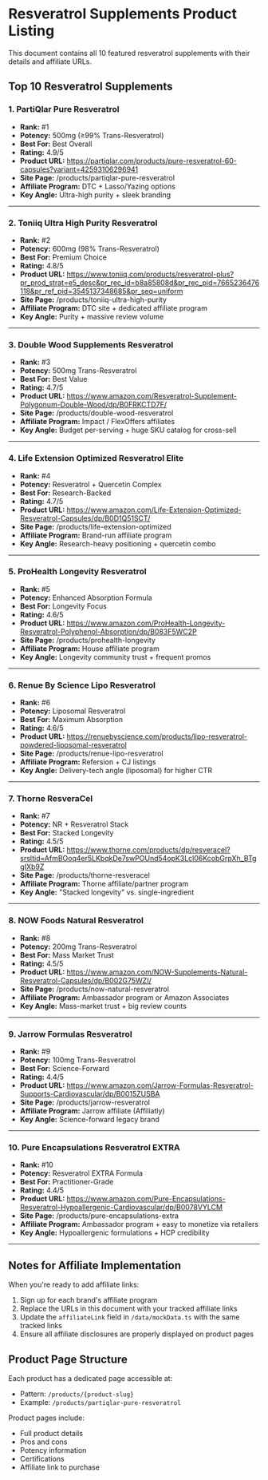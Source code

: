 # Resveratrol Supplements Product Listing

This document contains all 10 featured resveratrol supplements with their details and affiliate URLs.

## Top 10 Resveratrol Supplements

### 1. PartiQlar Pure Resveratrol
- **Rank:** #1
- **Potency:** 500mg (≥99% Trans-Resveratrol)
- **Best For:** Best Overall
- **Rating:** 4.9/5
- **Product URL:** https://partiqlar.com/products/pure-resveratrol-60-capsules?variant=42593106296941
- **Site Page:** /products/partiqlar-pure-resveratrol
- **Affiliate Program:** DTC + Lasso/Yazing options
- **Key Angle:** Ultra-high purity + sleek branding

---

### 2. Toniiq Ultra High Purity Resveratrol
- **Rank:** #2
- **Potency:** 600mg (98% Trans-Resveratrol)
- **Best For:** Premium Choice
- **Rating:** 4.8/5
- **Product URL:** https://www.toniiq.com/products/resveratrol-plus?pr_prod_strat=e5_desc&pr_rec_id=b8a85808d&pr_rec_pid=7665236476118&pr_ref_pid=3545137348685&pr_seq=uniform
- **Site Page:** /products/toniiq-ultra-high-purity
- **Affiliate Program:** DTC site + dedicated affiliate program
- **Key Angle:** Purity + massive review volume

---

### 3. Double Wood Supplements Resveratrol
- **Rank:** #3
- **Potency:** 500mg Trans-Resveratrol
- **Best For:** Best Value
- **Rating:** 4.7/5
- **Product URL:** https://www.amazon.com/Resveratrol-Supplement-Polygonum-Double-Wood/dp/B0FRKCTD7F/
- **Site Page:** /products/double-wood-resveratrol
- **Affiliate Program:** Impact / FlexOffers affiliates
- **Key Angle:** Budget per-serving + huge SKU catalog for cross-sell

---

### 4. Life Extension Optimized Resveratrol Elite
- **Rank:** #4
- **Potency:** Resveratrol + Quercetin Complex
- **Best For:** Research-Backed
- **Rating:** 4.7/5
- **Product URL:** https://www.amazon.com/Life-Extension-Optimized-Resveratrol-Capsules/dp/B0D1Q51SCT/
- **Site Page:** /products/life-extension-optimized
- **Affiliate Program:** Brand-run affiliate program
- **Key Angle:** Research-heavy positioning + quercetin combo

---

### 5. ProHealth Longevity Resveratrol
- **Rank:** #5
- **Potency:** Enhanced Absorption Formula
- **Best For:** Longevity Focus
- **Rating:** 4.6/5
- **Product URL:** https://www.amazon.com/ProHealth-Longevity-Resveratrol-Polyphenol-Absorption/dp/B083F5WC2P
- **Site Page:** /products/prohealth-longevity
- **Affiliate Program:** House affiliate program
- **Key Angle:** Longevity community trust + frequent promos

---

### 6. Renue By Science Lipo Resveratrol
- **Rank:** #6
- **Potency:** Liposomal Resveratrol
- **Best For:** Maximum Absorption
- **Rating:** 4.6/5
- **Product URL:** https://renuebyscience.com/products/lipo-resveratrol-powdered-liposomal-resveratrol
- **Site Page:** /products/renue-lipo-resveratrol
- **Affiliate Program:** Refersion + CJ listings
- **Key Angle:** Delivery-tech angle (liposomal) for higher CTR

---

### 7. Thorne ResveraCel
- **Rank:** #7
- **Potency:** NR + Resveratrol Stack
- **Best For:** Stacked Longevity
- **Rating:** 4.5/5
- **Product URL:** https://www.thorne.com/products/dp/resveracel?srsltid=AfmBOoq4er5LKbqkDe7swPOUnd54opK3Lcl06KcobGrpXh_BTggIXb9Z
- **Site Page:** /products/thorne-resveracel
- **Affiliate Program:** Thorne affiliate/partner program
- **Key Angle:** "Stacked longevity" vs. single-ingredient

---

### 8. NOW Foods Natural Resveratrol
- **Rank:** #8
- **Potency:** 200mg Trans-Resveratrol
- **Best For:** Mass Market Trust
- **Rating:** 4.5/5
- **Product URL:** https://www.amazon.com/NOW-Supplements-Natural-Resveratrol-Capsules/dp/B002G75WZI/
- **Site Page:** /products/now-natural-resveratrol
- **Affiliate Program:** Ambassador program or Amazon Associates
- **Key Angle:** Mass-market trust + big review counts

---

### 9. Jarrow Formulas Resveratrol
- **Rank:** #9
- **Potency:** 100mg Trans-Resveratrol
- **Best For:** Science-Forward
- **Rating:** 4.4/5
- **Product URL:** https://www.amazon.com/Jarrow-Formulas-Resveratrol-Supports-Cardiovascular/dp/B0015ZUSBA
- **Site Page:** /products/jarrow-resveratrol
- **Affiliate Program:** Jarrow affiliate (Affiliatly)
- **Key Angle:** Science-forward legacy brand

---

### 10. Pure Encapsulations Resveratrol EXTRA
- **Rank:** #10
- **Potency:** Resveratrol EXTRA Formula
- **Best For:** Practitioner-Grade
- **Rating:** 4.4/5
- **Product URL:** https://www.amazon.com/Pure-Encapsulations-Resveratrol-Hypoallergenic-Cardiovascular/dp/B0078VYLCM
- **Site Page:** /products/pure-encapsulations-extra
- **Affiliate Program:** Ambassador program + easy to monetize via retailers
- **Key Angle:** Hypoallergenic formulations + HCP credibility

---

## Notes for Affiliate Implementation

When you're ready to add affiliate links:
1. Sign up for each brand's affiliate program
2. Replace the URLs in this document with your tracked affiliate links
3. Update the `affiliateLink` field in `/data/mockData.ts` with the same tracked links
4. Ensure all affiliate disclosures are properly displayed on product pages

## Product Page Structure

Each product has a dedicated page accessible at:
- Pattern: `/products/{product-slug}`
- Example: `/products/partiqlar-pure-resveratrol`

Product pages include:
- Full product details
- Pros and cons
- Potency information
- Certifications
- Affiliate link to purchase
